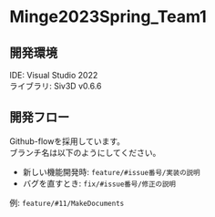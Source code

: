 # Minge2023Spring_Team1

## 開発環境
IDE: Visual Studio 2022  
ライブラリ: Siv3D v0.6.6

## 開発フロー
Github-flowを採用しています。  
ブランチ名は以下のようにしてください。  
- 新しい機能開発時: `feature/#issue番号/実装の説明`
- バグを直すとき: `fix/#issue番号/修正の説明`

例: `feature/#11/MakeDocuments`